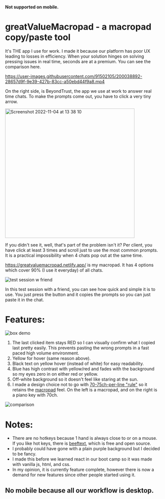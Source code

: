 #### Not supported on mobile.

# greatValueMacropad -  a macropad copy/paste tool


It's THE app I use for work. I made it because our platform has poor UX leading to losses in efficiency. When your solution hinges on solving pressing issues in real time, seconds are at a premium. You can see the comparison here.

https://user-images.githubusercontent.com/91502105/200038892-28657d9f-9e39-427b-83cc-a50ebd44f9a8.mp4

On the right side, is BeyondTrust, the app we use at work to answer real time chats. 
To make the prompts come out, you have to click a very tiny arrow. 

<img width="420" alt="Screenshot 2022-11-04 at 13 38 10" src="https://user-images.githubusercontent.com/91502105/200040601-8a813a9e-8bb2-4f56-a163-780224267906.png">

If you didn't see it, well, that's part of the problem isn't it? Per client, you have click at least 3 times
and scroll just to use the most common prompts. It is a practical impossibility when 4 chats pop out at the same time.

https://greatvaluemacropad.netlify.app/ is my macropad. It has 4 options which cover 90% (I use it everyday) of all chats. 

![test session w friend](https://user-images.githubusercontent.com/91502105/200043517-aa71898c-d0d7-428e-b226-25164ca5def7.gif)

In this test session with a friend, you can see how quick and simple it is to use. You just press the button and it copies the prompts so you can just paste it in the chat.

# Features:


![box demo](https://user-images.githubusercontent.com/91502105/200045794-a2d4f731-8c65-4bdf-82d1-4c24d0e41eaf.gif)


1. The last clicked item stays RED so I can visually confirm what I copied last pretty easily. This prevents pasting the wrong prompts in a fast paced high volume environment. 
2. Yellow for hover (same reason above). 
3. Black text on yellow hover (instead of white) for easy readability. 
4. Blue has high contrast with yellow/red and fades with the background so my eyes zero in on either red or yellow. 
5. Off-white background so it doesn't feel like staring at the sun.
6. I made a design choice not to go with [70-75ch-per-line "rule"](https://kickpoint.ca/the-readability-formula-making-your-website-easy-to-read/) so it retains the [macropad](https://www.tindie.com/products/dekuNukem/duckypad-do-it-all-mechanical-macropad/) feel. On the left is a macropad, and on the right is a piano key with 70ch.

![comparison](https://user-images.githubusercontent.com/91502105/200047751-f0d1bc88-4cec-4654-8b5c-c8f0bf22a812.png)

# Notes: 

- There are no hotkeys because 1 hand is always close to or on a mouse. If you like hot keys, there is [beeftext](https://beeftext.org/), which is free and open source.
- I probably could have gone with a plain purple background but I decided to be fancy. 
- I made this before we learned react in our boot camp so it was made with vanilla js, html, and css.
- In my opinion, it is currently feature complete, however there is now a demand for new features since other people started using it.

## No mobile because all our workflow is desktop.
